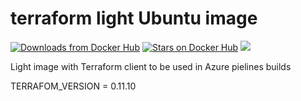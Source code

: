 # terraform light Ubuntu image

[![Downloads from Docker Hub](https://img.shields.io/docker/pulls/lenisha/terraform-light.svg)](https://registry.hub.docker.com/u/lenisha/terraform-light)
[![Stars on Docker Hub](https://img.shields.io/docker/stars/lenisha/terraform-light.svg)](https://registry.hub.docker.com/u/lenisha/terraform-light) [![](https://images.microbadger.com/badges/image/lenisha/terraform-light.svg)](https://microbadger.com/images/lenisha/terraform-light "Get your own image badge on microbadger.com")

Light image with Terraform client to be used in Azure pielines builds

TERRAFOM_VERSION = 0.11.10
